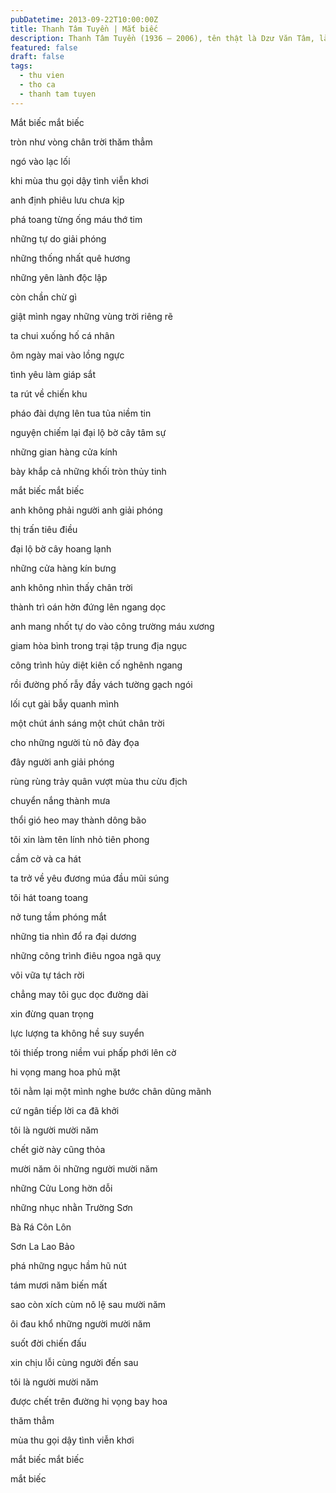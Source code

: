 ```yaml
---
pubDatetime: 2013-09-22T10:00:00Z
title: Thanh Tâm Tuyền | Mắt biếc
description: Thanh Tâm Tuyền (1936 – 2006), tên thật là Dzư Văn Tâm, là một nhà thơ, nhà văn người Việt nổi tiếng, được biết đến với những cách tân thơ ca táo bạo.
featured: false
draft: false
tags:
  - thu vien
  - tho ca
  - thanh tam tuyen
---
```


Mắt biếc mắt biếc

tròn như vòng chân trời thăm thẳm

ngó vào lạc lối

khi mùa thu gọi dậy tình viễn khơi

anh định phiêu lưu chưa kịp

phá toang từng ống máu thớ tim

những tự do giải phóng

những thống nhất quê hương

những yên lành độc lập

còn chần chừ gì

giật mình ngay những vùng trời riêng rẽ

ta chui xuống hố cá nhân

ôm ngày mai vào lồng ngực

tình yêu làm giáp sắt

ta rút về chiến khu

pháo đài dựng lên tua tủa niềm tin

nguyện chiếm lại đại lộ bờ cây tâm sự

những gian hàng cửa kính

bày khắp cả những khối tròn thủy tinh

mắt biếc mắt biếc

anh không phải người anh giải phóng

thị trấn tiêu điều

đại lộ bờ cây hoang lạnh

những cửa hàng kín bưng

anh không nhìn thấy chân trời

thành trì oán hờn đứng lên ngang dọc

anh mang nhốt tự do vào công trường máu xương

giam hòa bình trong trại tập trung địa ngục

công trình hủy diệt kiên cố nghênh ngang

rồi đường phố rẫy đầy vách tường gạch ngói

lối cụt gài bẫy quanh mình

một chút ánh sáng một chút chân trời

cho những người tù nô đày đọa

đây người anh giải phóng

rùng rùng trảy quân vượt mùa thu cừu địch

chuyển nắng thành mưa

thổi gió heo may thành dông bão

tôi xin làm tên lính nhỏ tiên phong

cầm cờ và ca hát

ta trở về yêu đương múa đầu mũi súng

tôi hát toang toang

nở tung tầm phóng mắt

những tia nhìn đổ ra đại dương

những công trình điêu ngoa ngã quỵ

vôi vữa tự tách rời

chẳng may tôi gục dọc đường dài

xin đừng quan trọng

lực lượng ta không hề suy suyển

tôi thiếp trong niềm vui phấp phới lên cờ

hi vọng mang hoa phủ mặt

tôi nằm lại một mình nghe bước chân dũng mãnh

cứ ngân tiếp lời ca đã khởi

tôi là người mười năm

chết giờ này cũng thỏa

mười năm ôi những người mười năm

những Cửu Long hờn dỗi

những nhục nhằn Trường Sơn

Bà Rá Côn Lôn

Sơn La Lao Bảo

phá những ngục hầm hũ nút

tám mươi năm biến mất

sao còn xích cùm nô lệ sau mười năm

ôi đau khổ những người mười năm

suốt đời chiến đấu

xin chịu lỗi cùng người đến sau

tôi là người mười năm

được chết trên đường hi vọng bay hoa

thăm thẳm

mùa thu gọi dậy tình viễn khơi

mắt biếc mắt biếc

mắt biếc
